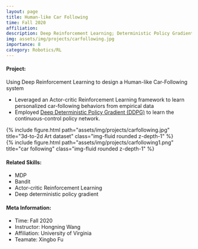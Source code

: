 ```yaml
---
layout: page
title: Human-like Car Following
time: Fall 2020
affiliation: 
description: Deep Reinforcement Learning; Deterministic Policy Gradient
img: assets/img/projects/carfollowing.jpg
importance: 8
category: Robotics/RL
---
```




#### Project:
Using Deep Reinforcement Learning to design a Human-like Car-Following system
- Leveraged an Actor-critic Reinforcement Learning framework to learn personalized car-following behaviors from empirical data
- Employed [Deep Deterministic Policy Gradient (DDPG)](https://arxiv.org/abs/1509.02971) to learn the continuous-control policy network.




<div class="row">
    <div class="col-sm-4 mt-3 mt-md-0">
        {% include figure.html path="assets/img/projects/carfollowing.jpg" title="3d-to-2d Art dataset" class="img-fluid rounded z-depth-1" %}
    </div>
    <div class="col-sm-7 mt-3 mt-md-0">
        {% include figure.html path="assets/img/projects/carfollowing1.png" title="car following" class="img-fluid rounded z-depth-1" %}
    </div>
</div>


<!-- #### General Information: -->
#### Related Skills:
- MDP
- Bandit
- Actor-critic Reinforcement Learning
- Deep deterministic policy gradient

<!-- #### General Information: -->
#### Meta Information: 
- Time: Fall 2020
- Instructor:  Hongning Wang
- Affiliation: University of Virginia
- Teamate: Xingbo Fu
